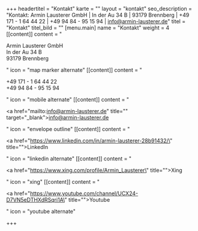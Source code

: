 +++
headertitel = "Kontakt"
karte = ""
layout = "kontakt"
seo_description = "Kontakt: Armin Lausterer GmbH | In der Au 34 B | 93179 Brennberg | +49 171 - 1 64 44 22 | +49 94 84 - 95 15 94 | info@armin-lausterer.de"
titel = "Kontakt"
titel_bild = ""
[menu.main]
name = "Kontakt"
weight = 4
[[content]]
content = "<p>Armin Lausterer GmbH<br>In der Au 34 B <br>93179 Brennberg</p>"
icon = "map marker alternate"
[[content]]
content = "<p>+49 171 - 1 64 44 22 <br>+49 94 84 - 95 15 94</p>"
icon = "mobile alternate"
[[content]]
content = "<p><a href=\"mailto:info@armin-lausterer.de\" title=\"\" target=\"_blank\">info@armin-lausterer.de</a></p>"
icon = "envelope outline"
[[content]]
content = "<p><a href=\"https://www.linkedin.com/in/armin-lausterer-28b91432/\" title=\"\">LinkedIn</a></p>"
icon = "linkedin alternate"
[[content]]
content = "<p><a href=\"https://www.xing.com/profile/Armin_Lausterer\" title=\"\">Xing</a></p>"
icon = "xing"
[[content]]
content = "<p><a href=\"https://www.youtube.com/channel/UCX24-D7VN5eDTHXdRSqri1A\" title=\"\">Youtube</a></p>"
icon = "youtube alternate"

+++
